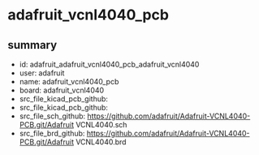 # adafruit_vcnl4040_pcb
 
## summary 
* id: adafruit_adafruit_vcnl4040_pcb_adafruit_vcnl4040
* user: adafruit
* name: adafruit_vcnl4040_pcb
* board: adafruit_vcnl4040
* src_file_kicad_pcb_github: 
* src_file_kicad_pcb_github: 
* src_file_sch_github: https://github.com/adafruit/Adafruit-VCNL4040-PCB.git/Adafruit VCNL4040.sch
* src_file_brd_github: https://github.com/adafruit/Adafruit-VCNL4040-PCB.git/Adafruit VCNL4040.brd



